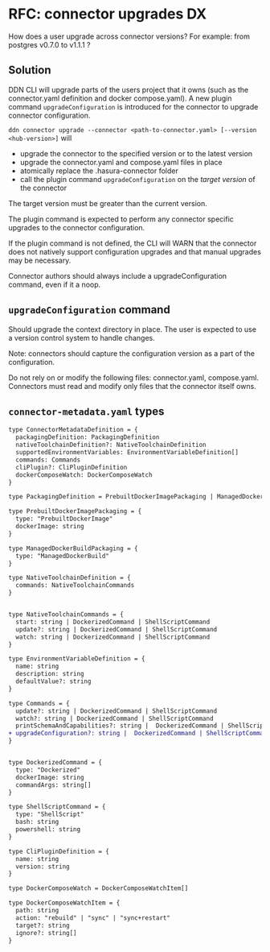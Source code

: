# RFC: connector upgrades DX

How does a user upgrade across connector versions? For example: from postgres v0.7.0 to v1.1.1 ?

## Solution

DDN CLI will upgrade parts of the users project that it owns (such as the connector.yaml definition and docker compose.yaml). A new plugin command `upgradeConfiguration` is introduced for the connector to upgrade connector configuration.

`ddn connector upgrade --connector <path-to-connector.yaml> [--version <hub-version>]` will
- upgrade the connector to the specified version or to the latest version
- upgrade the connector.yaml and compose.yaml files in place
- atomically replace the .hasura-connector folder
- call the plugin command `upgradeConfiguration` on the *target version* of the connector

The target version must be greater than the current version.

The plugin command is expected to perform any connector specific upgrades to the connector configuration.

If the plugin command is not defined, the CLI will WARN that the connector does not natively support configuration upgrades and that manual upgrades may be necessary.

Connector authors should always include a upgradeConfiguration command, even if it a noop.

## `upgradeConfiguration` command

Should upgrade the context directory in place. The user is expected to use a version control system to handle changes.

Note: connectors should capture the configuration version as a part of the configuration.

Do not rely on or modify the following files: connector.yaml, compose.yaml. Connectors must read and modify only files that the connector itself owns.

## `connector-metadata.yaml` types

```diff
type ConnectorMetadataDefinition = {
  packagingDefinition: PackagingDefinition
  nativeToolchainDefinition?: NativeToolchainDefinition
  supportedEnvironmentVariables: EnvironmentVariableDefinition[]
  commands: Commands
  cliPlugin?: CliPluginDefinition
  dockerComposeWatch: DockerComposeWatch
}

type PackagingDefinition = PrebuiltDockerImagePackaging | ManagedDockerBuildPackaging

type PrebuiltDockerImagePackaging = {
  type: "PrebuiltDockerImage"
  dockerImage: string 
}

type ManagedDockerBuildPackaging = {
  type: "ManagedDockerBuild"
}

type NativeToolchainDefinition = {
  commands: NativeToolchainCommands
}


type NativeToolchainCommands = {
  start: string | DockerizedCommand | ShellScriptCommand 
  update?: string | DockerizedCommand | ShellScriptCommand
  watch: string | DockerizedCommand | ShellScriptCommand 
}

type EnvironmentVariableDefinition = {
  name: string
  description: string
  defaultValue?: string
}

type Commands = {
  update?: string | DockerizedCommand | ShellScriptCommand 
  watch?: string | DockerizedCommand | ShellScriptCommand
  printSchemaAndCapabilities?: string |  DockerizedCommand | ShellScriptCommand
+ upgradeConfiguration?: string |  DockerizedCommand | ShellScriptCommand
}


type DockerizedCommand = {
  type: "Dockerized"
  dockerImage: string 
  commandArgs: string[]
}

type ShellScriptCommand = {
  type: "ShellScript"
  bash: string
  powershell: string
}

type CliPluginDefinition = {
  name: string
  version: string
}

type DockerComposeWatch = DockerComposeWatchItem[]

type DockerComposeWatchItem = {
  path: string
  action: "rebuild" | "sync" | "sync+restart"
  target?: string
  ignore?: string[]
}
```
